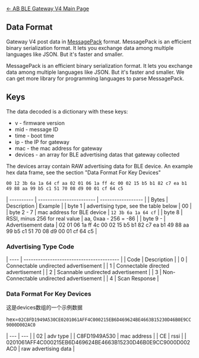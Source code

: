 

[← AB BLE Gateway V4 Main Page](AB_BLE_Gateway_V4.md)



## Data Format

Gateway V4 post data in [MessagePack](https://msgpack.org/) format.
MessagePack is an efficient binary serialization format. It lets you
exchange data among multiple languages like JSON. But it's faster and
smaller.

MessagePack is an efficient binary serialization format. It lets you
exchange data among multiple languages like JSON. But it's faster and
smaller. We can get more library for programming languages to parse
MessagePack.

## Keys

The data decoded is a dictionary with these keys:

  - v - firmware version
  - mid - message ID
  - time - boot time
  - ip - the IP for gateway
  - mac - the mac address for gateway
  - devices - an array for BLE advertising datas that gateway collected

The devices array contain RAW advertising data for BLE device. An
example hex data frame, see the section "Data Format For Key Devices"

`00 12 3b 6a 1a 64 cf aa 02 01 06 1a ff 4c 00 02 15 b5 b1 82 c7 ea
b1 49 88 aa 99 b5 c1 51 70 08 d9 00 01 cf 64
c5`

| ---------- | ------------------------ | ------------------ |
| Bytes      | Description                           | Example |
| byte 1     | advertising type, see the table below | 00 |
| byte 2 - 7 | mac address for BLE device            | `12 3b 6a 1a 64 cf` |
| byte 8     | RSSI, minus 256 for real value        | aa, 0xaa - 256 = -86 |
| byte 9 -   | Advertisement data                    | 02 01 06 1a ff 4c 00 02 15 b5 b1 82 c7 ea b1 49 88 aa 99 b5 c1 51 70 08 d9 00 01 cf 64 c5 |

### Advertising Type Code

| ---- | ---------------------------------------- |
| Code | Description                              |
| 0    | Connectable undirected advertisement     |
| 1    | Connectable directed advertisement       |
| 2    | Scannable undirected advertisement       |
| 3    | Non-Connectable undirected advertisement |
| 4    | Scan Response                            |

### Data Format For Key Devices

这是devices数组的一个示例数据

hex=`02C8FD1949A530CE0201061AFF4C000215EB6D469624BE4663B15230D46B0E9CC9000D002AC0`

| --- | --- |
| 02 | adv type |
| C8FD1949A530 | mac address |
|   CE | rssi |
|   0201061AFF4C000215EB6D469624BE4663B15230D46B0E9CC9000D002AC0 | raw advertising data |


